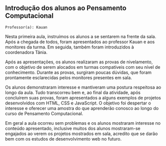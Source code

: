 ## Introdução dos alunos ao Pensamento Computacional

` Professor(a): Kauan `

Nesta primeira aula, instruímos os alunos a se sentarem na frente da sala. Após a chegada de todos, foram apresentados ao professor Kauan e aos monitores da turma. Em seguida, também foram introduzidos à coordenadora Tânia.

Após as apresentações, os alunos realizaram as provas de nivelamento, com o objetivo de serem alocados em turmas compatíveis com seu nível de conhecimento. Durante as provas, surgiram poucas dúvidas, que foram prontamente esclarecidas pelos monitores presentes em sala.

Os alunos demonstraram interesse e mantiveram uma postura respeitosa ao longo da aula. Tudo transcorreu bem e, ao final da atividade, após concluírem suas provas, foram apresentados a alguns exemplos de projetos desenvolvidos com HTML, CSS e JavaScript. O objetivo foi despertar o interesse e oferecer uma amostra do que aprenderão conosco ao longo do curso de Pensamento Computacional.

Em geral a aula ocorreu sem problemas e os alunos mostraram interesse no conteúdo apresentado, inclusive muitos dos alunos mostraram-se engajados ao verem os projetos mostrados em sala, acredito que se darão bem com os estudos de desenvolvimento web no futuro. 
